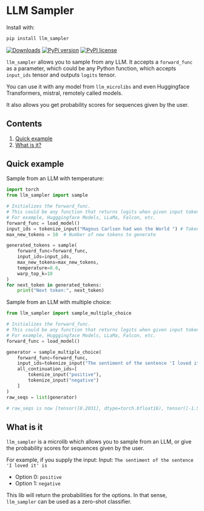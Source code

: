 # LLM Sampler

Install with:

```bash
pip install llm_sampler
```

[![Downloads](https://static.pepy.tech/badge/llm_sampler/month)](https://pepy.tech/project/llm_sampler)
[![PyPi version](https://badgen.net/pypi/v/llm_sampler/)](https://pypi.com/project/llm_sampler)
[![PyPI license](https://img.shields.io/pypi/l/llm_sampler.svg)](https://pypi.python.org/pypi/llm_sampler/)

`llm_sampler` allows you to sample from any LLM.
It accepts a `forward_func` as a parameter, which could be any Python function, which accepts `input_ids` tensor and
outputs `logits` tensor.

You can use it with any model from `llm_microlibs` and even Huggingface Transformers, mistral, remotely called models.

It also allows you get probability scores for sequences given by the user.

## Contents

1. [Quick example](#quick-example)
2. [What is it?](#what-is-it)

## Quick example

Sample from an LLM with temperature:

```python
import torch
from llm_sampler import sample

# Initializes the forward_func. 
# This could be any function that returns logits when given input tokens 
# For example, Hugggingface Models, LLaMa, Falcon, etc.
forward_func = load_model() 
input_ids = tokenize_input("Magnus Carlsen had won the World ") # Tokenize the input
max_new_tokens = 10  # Number of new tokens to generate

generated_tokens = sample(
    forward_func=forward_func, 
    input_ids=input_ids, 
    max_new_tokens=max_new_tokens, 
    temperature=0.6, 
    warp_top_k=10
)
for next_token in generated_tokens:
    print("Next token:", next_token)

```

Sample from an LLM with multiple choice:

```python
from llm_sampler import sample_multiple_choice

# Initializes the forward_func. 
# This could be any function that returns logits when given input tokens 
# For example, Hugggingface Models, LLaMa, Falcon, etc.
forward_func = load_model() 

generator = sample_multiple_choice(
    forward_func=forward_func,
    input_ids=tokenize_input("The sentiment of the sentence 'I loved it' is '"),
    all_continuation_ids=[
        tokenize_input("positive"),
        tokenize_input("negative")
    ]
)
raw_seqs = list(generator)

# raw_seqs is now [tensor([0.2031], dtype=torch.bfloat16), tensor([-1.5781], dtype=torch.bfloat16)]
```

## What is it

`llm_sampler` is a microlib which allows you to sample from an LLM, or give the probability scores for 
sequences given by the user. 

For example, if you supply the input:
Input: `The sentiment of the sentence 'I loved it' is `
- Option 0: `positive`
- Option 1: `negative`

This lib will return the probabilities for the options. 
In that sense, `llm_sampler` can be used as a zero-shot classifier.